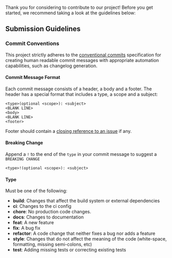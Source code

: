 Thank you for considering to contribute to our project! Before you
get started, we recommend taking a look at the guidelines below:

## <a name="guidelines"></a>Submission Guidelines

### <a name="commit"></a>Commit Conventions

This project strictly adheres to the
[conventional commits](https://www.conventionalcommits.org/en/v1.0.0/)
specification for creating human readable commit messages with appropriate
automation capabilities, such as changelog generation.

#### Commit Message Format

Each commit message consists of a header, a body and a footer. The header has a
special format that includes a type, a scope and a subject:

```
<type>(optional <scope>): <subject>
<BLANK LINE>
<body>
<BLANK LINE>
<footer>
```

Footer should contain a
[closing reference to an issue](https://help.github.com/articles/closing-issues-via-commit-messages/)
if any.

#### Breaking Change

Append a `!` to the end of the `type` in your commit message to suggest a
`BREAKING CHANGE`

```
<type>!(optional <scope>): <subject>
```

#### Type

Must be one of the following:

- **build**: Changes that affect the build system or external dependencies
- **ci**: Changes to the ci config
- **chore**: No production code changes.
- **docs**: Changes to documentation
- **feat**: A new feature
- **fix**: A bug fix
- **refactor**: A code change that neither fixes a bug nor adds a feature
- **style**: Changes that do not affect the meaning of the code (white-space,
  formatting, missing semi-colons, etc)
- **test**: Adding missing tests or correcting existing tests
